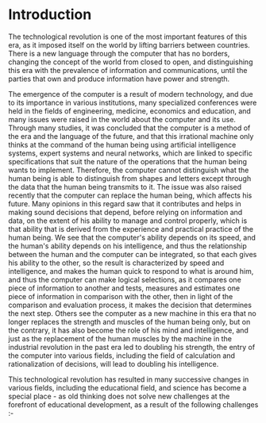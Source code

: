 # Introduction

The technological revolution is one of the most important features of this era, as it imposed itself on the world by lifting barriers between countries. There is a new language through the computer that has no borders, changing the concept of the world from closed to open, and distinguishing this era with the prevalence of information and communications, until the parties that own and produce information have power and strength.

The emergence of the computer is a result of modern technology, and due to its importance in various institutions, many specialized conferences were held in the fields of engineering, medicine, economics and education, and many issues were raised in the world about the computer and its use. Through many studies, it was concluded that the computer is a method of the era and the language of the future, and that this irrational machine only thinks at the command of the human being using artificial intelligence systems, expert systems and neural networks, which are linked to specific specifications that suit the nature of the operations that the human being wants to implement. Therefore, the computer cannot distinguish what the human being is able to distinguish from shapes and letters except through the data that the human being transmits to it. The issue was also raised recently that the computer can replace the human being, which affects his future. Many opinions in this regard saw that it contributes and helps in making sound decisions that depend, before relying on information and data, on the extent of his ability to manage and control properly, which is that ability that is derived from the experience and practical practice of the human being. We see that the computer's ability depends on its speed, and the human's ability depends on his intelligence, and thus the relationship between the human and the computer can be integrated, so that each gives his ability to the other, so the result is characterized by speed and intelligence, and makes the human quick to respond to what is around him, and thus the computer can make logical selections, as it compares one piece of information to another and tests, measures and estimates one piece of information in comparison with the other, then in light of the comparison and evaluation process, it makes the decision that determines the next step. Others see the computer as a new machine in this era that no longer replaces the strength and muscles of the human being only, but on the contrary, it has also become the role of his mind and intelligence, and just as the replacement of the human muscles by the machine in the industrial revolution in the past era led to doubling his strength, the entry of the computer into various fields, including the field of calculation and rationalization of decisions, will lead to doubling his intelligence.

This technological revolution has resulted in many successive changes in various fields, including the educational field, and science has become a special place - as old thinking does not solve new challenges at the forefront of educational development, as a result of the following challenges :-